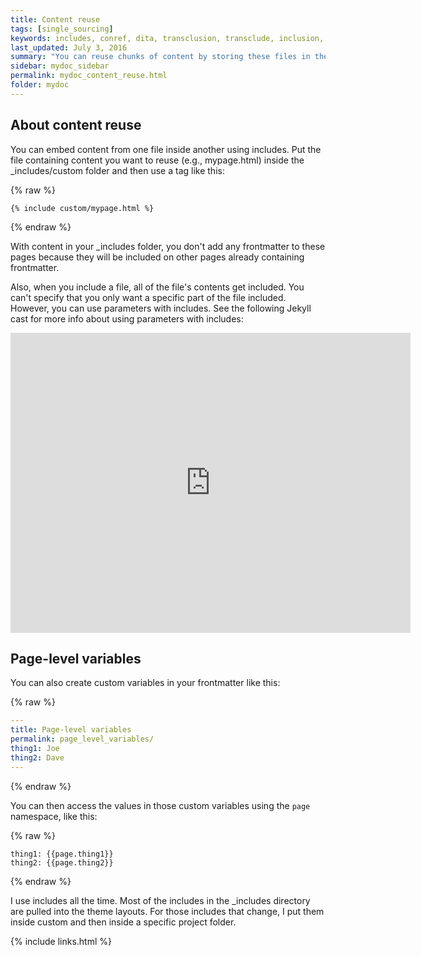 ```yaml
---
title: Content reuse
tags: [single_sourcing]
keywords: includes, conref, dita, transclusion, transclude, inclusion, reference
last_updated: July 3, 2016
summary: "You can reuse chunks of content by storing these files in the includes folder. You then choose to include the file where you need it. This works similar to conref in DITA, except that you can include the file in any content type."
sidebar: mydoc_sidebar
permalink: mydoc_content_reuse.html
folder: mydoc
---
```


## About content reuse
You can embed content from one file inside another using includes. Put the file containing content you want to reuse (e.g., mypage.html) inside the \_includes/custom folder and then use a tag like this:

{% raw %}
```
{% include custom/mypage.html %}
```
{% endraw %}

With content in your \_includes folder, you don't add any frontmatter to these pages because they will be included on other pages already containing frontmatter.

Also, when you include a file, all of the file's contents get included. You can't specify that you only want a specific part of the file included. However, you can use parameters with includes. See the following Jekyll cast for more info about using parameters with includes:

<iframe width="640" height="480" src="https://www.youtube.com/embed/kzpGqdEMbIs" frameborder="0" allowfullscreen></iframe>

## Page-level variables

You can also create custom variables in your frontmatter like this:

{% raw %}
```yaml
---
title: Page-level variables
permalink: page_level_variables/
thing1: Joe
thing2: Dave
---
```
{% endraw %}

You can then access the values in those custom variables using the `page` namespace, like this:

{% raw %}
```
thing1: {{page.thing1}}
thing2: {{page.thing2}}
```
{% endraw %}


I use includes all the time. Most of the includes in the \_includes directory are pulled into the theme layouts. For those includes that change, I put them inside custom and then inside a specific project folder.

{% include links.html %}
